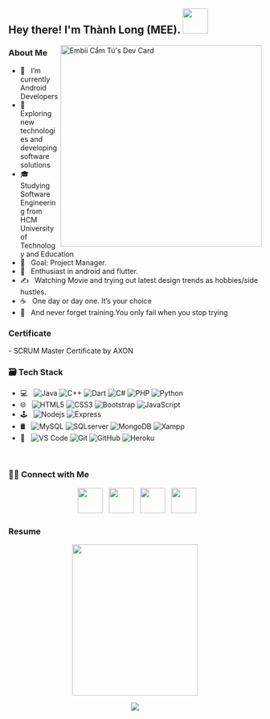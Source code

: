 <h2> Hey there! I'm Thành Long (MEE). <img src="https://chrisdermody.com/content/images/2019/07/animation3-npm_run-v4.gif" width="50"></h2>
<!-- <img align="right" alt="GIF" src="https://media.giphy.com/media/L1R1tvI9svkIWwpVYr/giphy.gif" width="500"/> -->

<a href="https://app.daily.dev/barbieFox"><img align="right" src="https://api.daily.dev/devcards/7015ed63248148298f6271adaf133aa0.png?r=ucj" width="400" alt="Embii Cẩm Tú's Dev Card"/></a>
                                                                                                                          
<h3>About Me </h3>

- 🔭 &nbsp; I’m currently Android Developers
- 🤔 &nbsp; Exploring new technologies and developing software solutions
- 🎓 &nbsp; Studying Software Engineering from HCM University of Technology and Education
- 💼 &nbsp; Goal: Project Manager.
- 🌱 &nbsp; Enthusiast in android and flutter.
- ✍️ &nbsp; Watching Movie and trying out latest design trends as hobbies/side hustles.
- ☕ &nbsp; One day or day one. It’s your choice
- 🥊 &nbsp; And never forget training.You only fail when you stop trying



<h3> Certificate </h3>
- <span> SCRUM Master Certificate by AXON</span>

<h3>🗃️ Tech Stack</h3>

- 💻 &nbsp; ![Java](https://img.shields.io/badge/java-%23ED8B00.svg?style=for-the-badge&logo=java&logoColor=white)
             ![C++](https://img.shields.io/badge/c++-%2300599C.svg?style=for-the-badge&logo=c%2B%2B&logoColor=white)
              ![Dart](https://img.shields.io/badge/dart-%230175C2.svg?style=for-the-badge&logo=dart&logoColor=white)
              ![C#](https://img.shields.io/badge/c%23-%23239120.svg?style=for-the-badge&logo=c-sharp&logoColor=white)
              ![PHP](https://img.shields.io/badge/php-%23777BB4.svg?style=for-the-badge&logo=php&logoColor=white)
              ![Python](https://img.shields.io/badge/python-3670A0?style=for-the-badge&logo=python&logoColor=ffdd54)
- 🌐 &nbsp; ![HTML5](https://img.shields.io/badge/-HTML5-%23E44D27?style=flat-square&logo=html5&logoColor=ffffff) 
            ![CSS3](https://img.shields.io/badge/-CSS3-%231572B6?style=flat-square&logo=css3) 
            ![Bootstrap](https://img.shields.io/badge/-Bootstrap-%23a366cc?style=flat-square&logo=bootstrap&logoColor=ffffff)
            ![JavaScript](https://img.shields.io/badge/javascript-%23323330.svg?style=for-the-badge&logo=javascript&logoColor=%23F7DF1E)
- 🕹️ &nbsp; ![Nodejs](https://img.shields.io/badge/-Nodejs-black?style=flat-square&logo=Node.js)
              ![Express](https://img.shields.io/badge/-Express-E34A86?style=flat-square&logo=Express)
- 🛢 &nbsp; ![MySQL](https://img.shields.io/badge/-MySQL-e8e8e8?style=flat-square&logo=mysql)
            ![SQLserver](https://img.shields.io/badge/-SQLserver-181717?style=flat-square&logo=sql-server)
            ![MongoDB](https://img.shields.io/badge/-MongoDB-49C31B?style=flat-square&logo=mongodb)
            ![Xampp](https://img.shields.io/badge/-Xampp-%23F05032?style=flat-square&logo=xampp&logoColor=%23ffffff) 
- 🔧 &nbsp; ![VS Code](https://img.shields.io/badge/-VSCode-%23007ACC?style=flat-square&logo=visual-studio-code)
            ![Git](https://img.shields.io/badge/-Git-%23F05032?style=flat-square&logo=git&logoColor=%23ffffff) 
            ![GitHub](https://img.shields.io/badge/-GitHub-181717?style=flat-square&logo=github)
            ![Heroku](https://img.shields.io/badge/-Heroku-430098?style=flat-square&logo=heroku)

</br>


<h3> 🤝🏻 Connect with Me </h3>

<p align="center">
&nbsp; <a href="https://www.facebook.com/camtu.nairubi/" target="_blank" rel="noopener noreferrer"><img src="https://media.macosicons.com/parse/files/macOSicons/9408af703138e50f296786ed0f3ec06d_Facebook.png" width="50" /></a>  
&nbsp; <a href="mailto:dev.camtu2000@gmail.com" target="_blank" rel="noopener noreferrer"><img src="https://preview.redd.it/izqwm1g21b751.png?auto=webp&s=da8f46dec79e38870efeac10d5a829e50792686b"  width="50" /></a>
&nbsp; <a href="https://www.instagram.com/hydrangirl/" target="_blank" rel="noopener noreferrer"><img src="http://assets.stickpng.com/thumbs/580b57fcd9996e24bc43c521.png"  width="50" /></a>
&nbsp; <a href="https://www.linkedin.com/in/nguy%E1%BB%85n-th%E1%BB%8B-c%E1%BA%A9m-t%C3%BA-521770229/" target="_blank" rel="noopener noreferrer"><img src="https://media.macosicons.com/parse/files/macOSicons/c1dafa6ab9556f27e2b9a3a6e1f07630_low_res_1619104099625.png" width="50" /></a>
</p>


### Resume
<p align="center">    
  <img src="https://cdnb.artstation.com/p/assets/images/images/007/854/263/original/rothana-chhourm-ezgif-com-resize-4.gif?1508943159" width="250" height="300"/>
</p>
<p align="center"> 
  <img src="https://hits.seeyoufarm.com/api/count/incr/badge.svg?url=https%3A%2F%2Fgithub.com%2FNairubi%2Fhit-counter&count_bg=%23C8883D&title_bg=%23555555&icon=icq.svg&icon_color=%238F7D7D&title=hits&edge_flat=false" />
</p>

